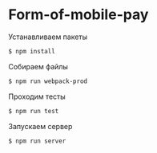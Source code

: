 # Form-of-mobile-pay

Устанавливаем пакеты
```sh
$ npm install
```
Собираем файлы
```sh
$ npm run webpack-prod
```

Проходим тесты
```sh
$ npm run test
```
Запускаем сервер
```sh
$ npm run server
```
